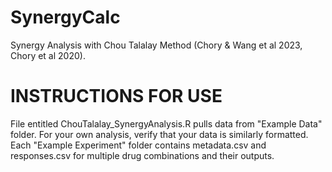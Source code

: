 # SynergyCalc
Synergy Analysis with Chou Talalay Method (Chory &amp; Wang et al 2023, Chory et al 2020).

# INSTRUCTIONS FOR USE
File entitled ChouTalalay_SynergyAnalysis.R pulls data from "Example Data" folder. For your own analysis, verify that your data is similarly formatted. Each "Example Experiment" folder contains metadata.csv and responses.csv for multiple drug combinations and their outputs.

